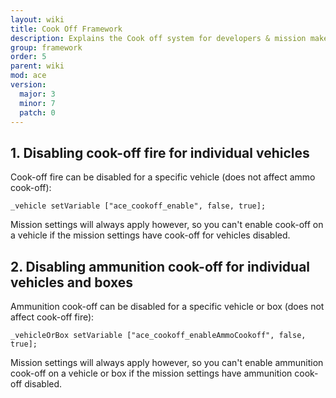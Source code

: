 ```yaml
---
layout: wiki
title: Cook Off Framework
description: Explains the Cook off system for developers & mission makers.
group: framework
order: 5
parent: wiki
mod: ace
version:
  major: 3
  minor: 7
  patch: 0
---
```


## 1. Disabling cook-off fire for individual vehicles

Cook-off fire can be disabled for a specific vehicle (does not affect ammo cook-off):

```
_vehicle setVariable ["ace_cookoff_enable", false, true];
```

Mission settings will always apply however, so you can't enable cook-off on a vehicle if the mission settings have cook-off for vehicles disabled.

## 2. Disabling ammunition cook-off for individual vehicles and boxes

Ammunition cook-off can be disabled for a specific vehicle or box (does not affect cook-off fire):

```
_vehicleOrBox setVariable ["ace_cookoff_enableAmmoCookoff", false, true];
```

Mission settings will always apply however, so you can't enable ammunition cook-off on a vehicle or box if the mission settings have ammunition cook-off disabled.
